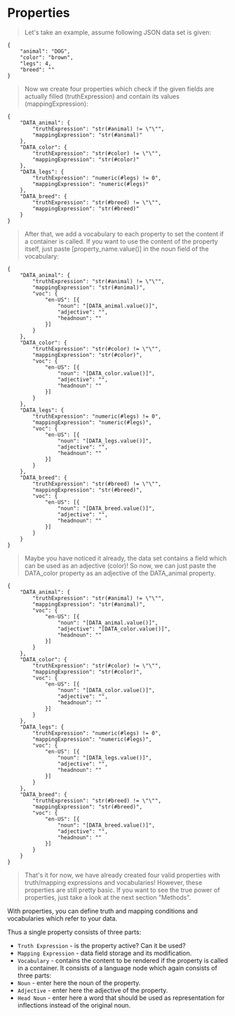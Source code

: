 # Properties<a name="properties"></a>
> Let's take an example, assume following JSON data set is given:

```
{
	"animal": "DOG",
	"color": "brown",
	"legs": 4,
	"breed": ""
}
```

> Now we create four properties which check if the given fields are actually filled (truthExpression) and contain its values (mappingExpression):

```
{
	"DATA_animal": {
		"truthExpression": "str(#animal) != \"\"",
		"mappingExpression": "str(#animal)"
	},
	"DATA_color": {
		"truthExpression": "str(#color) != \"\"",
		"mappingExpression": "str(#color)"
	},
	"DATA_legs": {
		"truthExpression": "numeric(#legs) != 0",
		"mappingExpression": "numeric(#legs)"
	},
	"DATA_breed": {
		"truthExpression": "str(#breed) != \"\"",
		"mappingExpression": "str(#breed)"
	}
}
```

> After that, we add a vocabulary to each property to set the content if a container is called.
> If you want to use the content of the property itself, just paste [property_name.value()] in the noun field of the vocabulary:

```
{
	"DATA_animal": {
		"truthExpression": "str(#animal) != \"\"",
		"mappingExpression": "str(#animal)",
		"voc": {
			"en-US": [{
				"noun": "[DATA_animal.value()]",
				"adjective": "",
				"headnoun": ""
			}]
		}
	},
	"DATA_color": {
		"truthExpression": "str(#color) != \"\"",
		"mappingExpression": "str(#color)",
		"voc": {
			"en-US": [{
				"noun": "[DATA_color.value()]",
				"adjective": "",
				"headnoun": ""
			}]
		}
	},
	"DATA_legs": {
		"truthExpression": "numeric(#legs) != 0",
		"mappingExpression": "numeric(#legs)",
		"voc": {
			"en-US": [{
				"noun": "[DATA_legs.value()]",
				"adjective": "",
				"headnoun": ""
			}]
		}
	},
	"DATA_breed": {
		"truthExpression": "str(#breed) != \"\"",
		"mappingExpression": "str(#breed)",
		"voc": {
			"en-US": [{
				"noun": "[DATA_breed.value()]",
				"adjective": "",
				"headnoun": ""
			}]
		}
	}
}
```

> Maybe you have noticed it already, the data set contains a field which can be used as an adjective (color)! So now, we can just paste the DATA_color property as an adjective of the DATA_animal property.

```
{
	"DATA_animal": {
		"truthExpression": "str(#animal) != \"\"",
		"mappingExpression": "str(#animal)",
		"voc": {
			"en-US": [{
				"noun": "[DATA_animal.value()]",
				"adjective": "[DATA_color.value()]",
				"headnoun": ""
			}]
		}
	},
	"DATA_color": {
		"truthExpression": "str(#color) != \"\"",
		"mappingExpression": "str(#color)",
		"voc": {
			"en-US": [{
				"noun": "[DATA_color.value()]",
				"adjective": "",
				"headnoun": ""
			}]
		}
	},
	"DATA_legs": {
		"truthExpression": "numeric(#legs) != 0",
		"mappingExpression": "numeric(#legs)",
		"voc": {
			"en-US": [{
				"noun": "[DATA_legs.value()]",
				"adjective": "",
				"headnoun": ""
			}]
		}
	},
	"DATA_breed": {
		"truthExpression": "str(#breed) != \"\"",
		"mappingExpression": "str(#breed)",
		"voc": {
			"en-US": [{
				"noun": "[DATA_breed.value()]",
				"adjective": "",
				"headnoun": ""
			}]
		}
	}
}
```

> That's it for now, we have already created four valid properties with truth/mapping expressions and vocabularies! However, these properties are still pretty basic. If you want to see the true power of properties, just take a look at the next section "Methods".

With properties, you can define truth and mapping conditions and vocabularies which refer to your data.

Thus a single property consists of three parts:

* `Truth Expression` - is the property active? Can it be used?
* `Mapping Expression` - data field storage and its modification.
* `Vocabulary` - contains the content to be rendered if the property is called in a container. It consists of a language node which again consists of three parts: 
 * `Noun` - enter here the noun of the property.
 * `Adjective` - enter here the adjective of the property.
 * `Head Noun` - enter here a word that should be used as representation for inflections instead of the original noun.